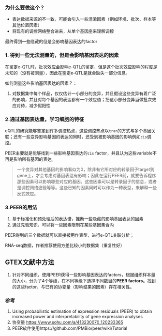 

### 为什么要做这个？

+ 表达数据来源的不一致，可能会引入一些混淆因素（例如环境、批次、样本等其他位置因素）
+ 将现有的调控网络整合进来，从单个基因座来理解调控

最终得到一些隐藏的但是会影响基因表达的factor





### 1. 得到一些无法测量的，但是会影响基因表达的因素

在鉴定e-QTL时，批次效应会影响e-QTL的鉴定，但是这个批次效应影响的程度是未知的（没有被测量），因此在鉴定e-QTL是就会缺失一部分信息。

如何测量这些影响基因表达的因素？：

1. 对数据集中每个样品，仅仅估计一小部分的变异，并且假设这些变异有着广泛的影响，并且对每个基因的表达都有一个效应值；把这小部分变异当做批次效应对待，减少假阳性



### 2.通过基因表达量，学习细胞的特征

eQTL的研究能够鉴定到许多调控热点，这些调控热点以`tran`的方式与多个基因关联；还有一些变异影响基因的表达的同时，还受到被影响基因的影响例如`cis`调控。

PEER主要就是能够找到一些影响基因表达的`cis`   factor，并且认为这些variable不再是影响所有基因的表达。

> 一个变异对其他基因的影响看似为0，除非有它所对应的转录因子target到gene上，才会考虑对基因表达有影响；因此在运行PEER前，就要告诉程序那些因素可以影响哪些对应的基因。这些因素可以是转录因子的信息，或者是调控网络途径等等。这些已知的因素同时可以作为一种表型，来解释一些反式效应。

### 3.PEER的用法

1. 基于标准化和预处理后的表达谱，推断一些隐藏的影响基因表达的因素
2. 通过先验知识，可以将一些因素限制在某些基因集合内

PEER得到的三个数据就可以直接被用作表型，进行e-QTL关联分析；

RNA-seq数据，作者推荐使用方差比较小的数据集（重复性好）





## GTEX文献中方法



1. 针对不同组织，使用PEER获得一些影响基因表达的factors，根据组织样本量的大小，分为了4个等级，在不同等级下选择不同数目的**PEER factors**。找到的这些factor，与已有的协变量（影响结果的因素）存在相关性。



### 参考

1. Using probabilistic estimation of expression residuals (PEER) to obtain increased power and interpretability of gene expression analyses  
2. 协变量 https://www.sohu.com/a/413230070_120233365
3. PEER软件使用https://github.com/PMBio/peer/wiki/Tutorial